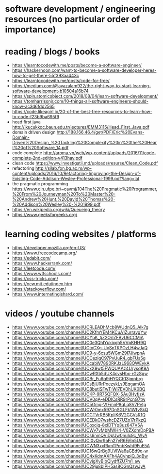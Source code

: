 # software development / engineering resources (no particular order of importance)


# reading / blogs / books

  * https://learntocodewith.me/posts/become-a-software-engineer/
  * https://hackernoon.com/want-to-become-a-software-developer-heres-how-to-get-there-55f393aa443c
  * https://learntocodewith.me/posts/code-for-free/
  * https://medium.com/@ayazalam922/the-right-way-to-start-learning-software-development-b10504a16b74
  * https://spin.atomicobject.com/2018/08/04/learn-software-development/
  * https://tomharrisonjr.com/10-things-all-software-engineers-should-know-ac3d6fdd2565
  * https://code.likeagirl.io/20-of-the-best-free-resources-to-learn-how-to-code-f23b9ba695f9
  * head first java http://ikucukkoc.baun.edu.tr/lectures/EMM3115/Head_First_Java.pdf
  * domain driven design http://188.166.46.4/get/PDF/Eric%20Evans-Domain-Driven%20Design_%20Tackling%20Complexity%20in%20the%20Heart%20of%20Software_14.pdf
  * code complete http://aroma.vn/web/wp-content/uploads/2016/11/code-complete-2nd-edition-v413hav.pdf
  * clean code https://www.investigatii.md/uploads/resurse/Clean_Code.pdf
  * refactoring http://silab.fon.bg.ac.rs/wp-content/uploads/2016/10/Refactoring-Improving-the-Design-of-Existing-Code-Addison-Wesley-Professional-1999.pdf?lang=lat
  * the pragmatic programming https://www.cin.ufpe.br/~cavmj/104The%20Pragmatic%20Programmer,%20From%20Journeyman%20To%20Master%20-%20Andrew%20Hunt,%20David%20Thomas%20-%20Addison%20Wesley%20-%201999.pdf
  * https://en.wikipedia.org/wiki/Queueing_theory
  * https://www.geeksforgeeks.org/
  
  
# learning coding websites / platforms

  * https://developer.mozilla.org/en-US/
  * https://www.freecodecamp.org/
  * https://edabit.com/
  * https://www.hackerrank.com/
  * https://leetcode.com/
  * https://www.w3schools.com/
  * https://css-tricks.com/
  * https://ocw.mit.edu/index.htm
  * https://stackoverflow.com/
  * https://www.internetingishard.com/
  


# videos / youtube channels
  * https://www.youtube.com/channel/UCRLEADhMcb8WUdnQ5_Alk7g
  * https://www.youtube.com/channel/UC2KfmYEM4KCuA1ZurravgYw
  * https://www.youtube.com/channel/UCYbK_tjZ2OrIZFBvU6CCMiA
  * https://www.youtube.com/channel/UC0e3QhIYukixgh5VVpKHH9Q
  * https://www.youtube.com/channel/UCtxCXg-UvSnTKPOzLH4wJaQ
  * https://www.youtube.com/channel/UC9-y-6csu5WGm29I7JiwpnA
  * https://www.youtube.com/channel/UCCezIgC97PvUuR4_gbFUs5g
  * https://www.youtube.com/channel/UCcabW7890RKJzL968QWEykA
  * https://www.youtube.com/channel/UCxX9wt5FWQUAAz4UrysqK9A
  * https://www.youtube.com/channel/UCwRXb5dUK4cvsHbx-rGzSgw
  * https://www.youtube.com/channel/UCBr_Fu6q9iHYQCh13jmpbrg
  * https://www.youtube.com/channel/UCsBjURrPoezykLs9EqgamOA
  * https://www.youtube.com/channel/UC8butISFwT-Wl7EV0hUK0BQ
  * https://www.youtube.com/channel/UCKP-9R75QFQX-5Au3HyfjzA
  * https://www.youtube.com/channel/UCV0qA-eDDICsRR9rPcnG7tw
  * https://www.youtube.com/channel/UC5Gmg-VtFmnP8qLq8V7Pvtg
  * https://www.youtube.com/channel/UCWr0mx597DnSGLFk1WfvSkQ
  * https://www.youtube.com/channel/UCCTVrRB5KpIiK6V2GGVsR1Q
  * https://www.youtube.com/channel/UCEDkO7wshcDZ7UZo17rPkzQ
  * https://www.youtube.com/channel/UCoxcjq-8xIDTYp3uz647V5A
  * https://www.youtube.com/channel/UCWv7vMbMWH4-V0ZXdmDpPBA
  * https://www.youtube.com/channel/UCs6nmQViDpUw0nuIx9c_WvA
  * https://www.youtube.com/channel/UCI0vQvr9aFn27yR6Ej6n5UA
  * https://www.youtube.com/channel/UCWN3xxRkmTPmbKwht9FuE5A
  * https://www.youtube.com/channel/UC16wQrBg9UVlWa6aGBd9q-w
  * https://www.youtube.com/channel/UC4xKdmAXFh4ACyhpiQ_3qBw
  * https://www.youtube.com/channel/UCvjgXvBlbQiydffZU7m1_aw
  * https://www.youtube.com/channel/UC29ju8bIPH5as8OGnQzwJyA
  
  
